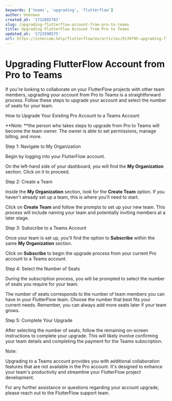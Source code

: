 ```yaml
---
keywords: ['teams', 'upgrading', 'flutterflow']
author: Unknown
created_at: '1712602783'
slug: /upgrading-flutterflow-account-from-pro-to-teams
title: Upgrading FlutterFlow Account from Pro to Teams
updated_at: '1723590575'
url: https://intercom.help/flutterflow/en/articles/9170795-upgrading-flutterflow-account-from-pro-to-teams
---
```

# Upgrading FlutterFlow Account from Pro to Teams

If you're looking to collaborate on your FlutterFlow projects with other team members, upgrading your account from Pro to Teams is a straightforward process. Follow these steps to upgrade your account and select the number of seats for your team.

How to Upgrade Your Existing Pro Account to a Teams Account

**Note: **the person who takes steps to upgrade from Pro to Teams will become the team owner. The owner is able to set permissions, manage billing, and more. 

Step 1: Navigate to My Organization

Begin by logging into your FlutterFlow account.

On the left-hand side of your dashboard, you will find the **My Organization** section. Click on it to proceed.

Step 2: Create a Team

Inside the **My Organization** section, look for the **Create Team** option. If you haven't already set up a team, this is where you'll need to start.

Click on **Create Team** and follow the prompts to set up your new team. This process will include naming your team and potentially inviting members at a later stage.

Step 3: Subscribe to a Teams Account

Once your team is set up, you'll find the option to **Subscribe** within the same **My Organization** section.

Click on **Subscribe** to begin the upgrade process from your current Pro account to a Teams account.

Step 4: Select the Number of Seats

During the subscription process, you will be prompted to select the number of seats you require for your team.

The number of seats corresponds to the number of team members you can have in your FlutterFlow team. Choose the number that best fits your current needs. Remember, you can always add more seats later if your team grows.

Step 5: Complete Your Upgrade

After selecting the number of seats, follow the remaining on-screen instructions to complete your upgrade. This will likely involve confirming your team details and completing the payment for the Teams subscription.

Note:

Upgrading to a Teams account provides you with additional collaboration features that are not available in the Pro account. It's designed to enhance your team's productivity and streamline your FlutterFlow project development.

For any further assistance or questions regarding your account upgrade, please reach out to the FlutterFlow support team.